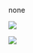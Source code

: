 none

<img src="https://img.shields.io/badge/Java-007396?Java-orange"></a>

<img src="https://img.shields.io/badge/Java-007396?style=flat-square&logo=Python&logoColor=white"/></a>
